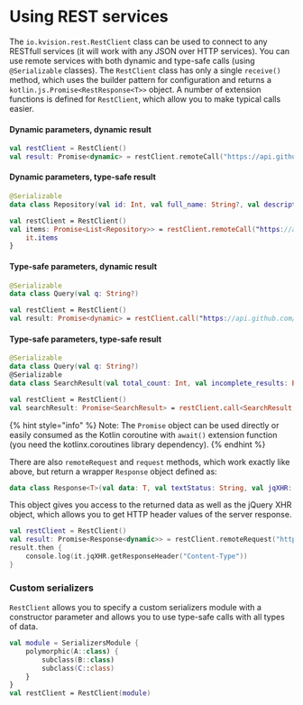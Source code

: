 # Using REST services

The `io.kvision.rest.RestClient` class can be used to connect to any RESTfull services \(it will work with any JSON over HTTP services\). You can use remote services with both dynamic and type-safe calls \(using `@Serializable` classes\). The `RestClient` class has only a single `receive()` method, which uses the builder pattern for configuration and returns a `kotlin.js.Promise<RestResponse<T>>` object. A number of extension functions is defined for `RestClient`, which allow you to make typical calls easier.

#### Dynamic parameters, dynamic result

```kotlin
val restClient = RestClient()
val result: Promise<dynamic> = restClient.remoteCall("https://api.github.com/search/repositories", obj { q = "kvision" })
```

#### Dynamic parameters, type-safe result

```kotlin
@Serializable
data class Repository(val id: Int, val full_name: String?, val description: String?, val fork: Boolean)

val restClient = RestClient()
val items: Promise<List<Repository>> = restClient.remoteCall("https://api.github.com/search/repositories", obj { q = "kvision" }, deserializer = ListSerializer(Repository.serializer())) {
    it.items
}
```

#### Type-safe parameters, dynamic result

```kotlin
@Serializable
data class Query(val q: String?)

val restClient = RestClient()
val result: Promise<dynamic> = restClient.call("https://api.github.com/search/repositories", Query("kvision"))
```

#### Type-safe parameters, type-safe result

```kotlin
@Serializable
data class Query(val q: String?)
@Serializable
data class SearchResult(val total_count: Int, val incomplete_results: Boolean)

val restClient = RestClient()
val searchResult: Promise<SearchResult> = restClient.call<SearchResult, Query>("https://api.github.com/search/repositories", Query("kvision"))
```

{% hint style="info" %}
Note: The `Promise` object can be used directly or easily consumed as the Kotlin coroutine with `await()` extension function \(you need the kotlinx.coroutines library dependency\).
{% endhint %}

There are also `remoteRequest` and `request` methods, which work exactly like above, but return a wrapper `Response` object defined as:

```kotlin
data class Response<T>(val data: T, val textStatus: String, val jqXHR: JQueryXHR)
```

 This object gives you access to the returned data as well as the jQuery XHR object, which allows you to get HTTP header values of the server response.

```kotlin
val restClient = RestClient()
val result: Promise<Response<dynamic>> = restClient.remoteRequest("https://api.github.com/search/repositories", obj { q = "kvision" })
result.then {
    console.log(it.jqXHR.getResponseHeader("Content-Type"))
}
```

### Custom serializers

`RestClient` allows you to specify a custom serializers module with a constructor parameter and allows you to use type-safe calls with all types of data.

```kotlin
val module = SerializersModule {
    polymorphic(A::class) {
        subclass(B::class)
        subclass(C::class)
    }
}
val restClient = RestClient(module)
```

